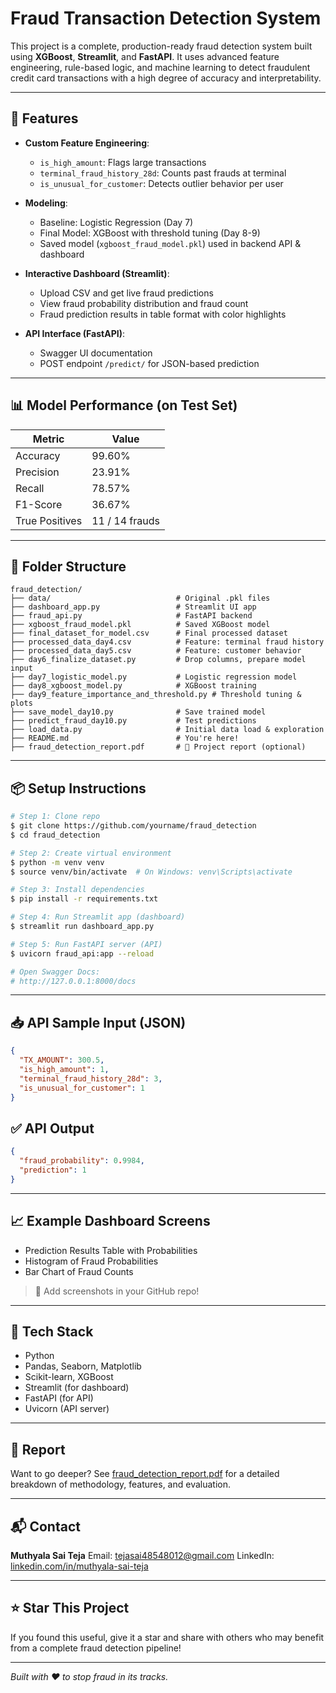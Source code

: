 # Fraud Transaction Detection System

This project is a complete, production-ready fraud detection system built using **XGBoost**, **Streamlit**, and **FastAPI**. It uses advanced feature engineering, rule-based logic, and machine learning to detect fraudulent credit card transactions with a high degree of accuracy and interpretability.

---

## 🚀 Features

* **Custom Feature Engineering**:

  * `is_high_amount`: Flags large transactions
  * `terminal_fraud_history_28d`: Counts past frauds at terminal
  * `is_unusual_for_customer`: Detects outlier behavior per user

* **Modeling**:

  * Baseline: Logistic Regression (Day 7)
  * Final Model: XGBoost with threshold tuning (Day 8-9)
  * Saved model (`xgboost_fraud_model.pkl`) used in backend API & dashboard

* **Interactive Dashboard (Streamlit)**:

  * Upload CSV and get live fraud predictions
  * View fraud probability distribution and fraud count
  * Fraud prediction results in table format with color highlights

* **API Interface (FastAPI)**:

  * Swagger UI documentation
  * POST endpoint `/predict/` for JSON-based prediction

---

## 📊 Model Performance (on Test Set)

| Metric         | Value          |
| -------------- | -------------- |
| Accuracy       | 99.60%         |
| Precision      | 23.91%         |
| Recall         | 78.57%         |
| F1-Score       | 36.67%         |
| True Positives | 11 / 14 frauds |

---

## 📁 Folder Structure

```
fraud_detection/
├── data/                            # Original .pkl files
├── dashboard_app.py                 # Streamlit UI app
├── fraud_api.py                     # FastAPI backend
├── xgboost_fraud_model.pkl          # Saved XGBoost model
├── final_dataset_for_model.csv      # Final processed dataset
├── processed_data_day4.csv          # Feature: terminal fraud history
├── processed_data_day5.csv          # Feature: customer behavior
├── day6_finalize_dataset.py         # Drop columns, prepare model input
├── day7_logistic_model.py           # Logistic regression model
├── day8_xgboost_model.py            # XGBoost training
├── day9_feature_importance_and_threshold.py # Threshold tuning & plots
├── save_model_day10.py              # Save trained model
├── predict_fraud_day10.py           # Test predictions
├── load_data.py                     # Initial data load & exploration
├── README.md                        # You're here!
├── fraud_detection_report.pdf       # 📄 Project report (optional)
```

---

## 📦 Setup Instructions

```bash
# Step 1: Clone repo
$ git clone https://github.com/yourname/fraud_detection
$ cd fraud_detection

# Step 2: Create virtual environment
$ python -m venv venv
$ source venv/bin/activate  # On Windows: venv\Scripts\activate

# Step 3: Install dependencies
$ pip install -r requirements.txt

# Step 4: Run Streamlit app (dashboard)
$ streamlit run dashboard_app.py

# Step 5: Run FastAPI server (API)
$ uvicorn fraud_api:app --reload

# Open Swagger Docs:
# http://127.0.0.1:8000/docs
```

---

## 📥 API Sample Input (JSON)

```json
{
  "TX_AMOUNT": 300.5,
  "is_high_amount": 1,
  "terminal_fraud_history_28d": 3,
  "is_unusual_for_customer": 1
}
```

## ✅ API Output

```json
{
  "fraud_probability": 0.9984,
  "prediction": 1
}
```

---

## 📈 Example Dashboard Screens

* Prediction Results Table with Probabilities
* Histogram of Fraud Probabilities
* Bar Chart of Fraud Counts

> 📸 Add screenshots in your GitHub repo!

---

## 📌 Tech Stack

* Python
* Pandas, Seaborn, Matplotlib
* Scikit-learn, XGBoost
* Streamlit (for dashboard)
* FastAPI (for API)
* Uvicorn (API server)

---

## 📄 Report

Want to go deeper? See [fraud_detection_report.pdf](./fraud_detection_report) for a detailed breakdown of methodology, features, and evaluation.

---

## 📬 Contact

**Muthyala Sai Teja**
Email: [tejasai48548012@gmail.com](mailto:tejasai48548012@gmail.com)
LinkedIn: [linkedin.com/in/muthyala-sai-teja](https://www.linkedin.com/in/muthyala-sai-teja)

---

## ⭐️ Star This Project

If you found this useful, give it a star and share with others who may benefit from a complete fraud detection pipeline!

---

*Built with ❤️ to stop fraud in its tracks.*
